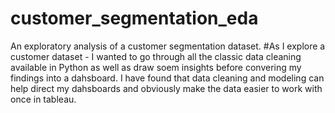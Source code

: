# customer_segmentation_eda
An exploratory analysis of a customer segmentation dataset. 
#As I explore a customer dataset - I wanted to go through all the classic data cleaning available in Python as well as draw soem insights before convering my findings
into a dahsboard. I have found that data cleaning and modeling can help direct my dahsboards and obviously make the data easier to work with once in tableau.
